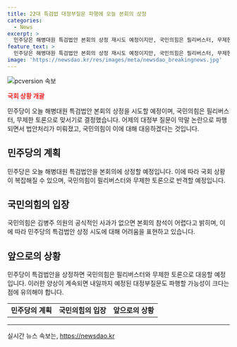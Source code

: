 ```yaml
---
title: 22대 특검법 대정부질문 파행에 오늘 본회의 상정
categories:
  - News
excerpt: >
  민주당은 해병대원 특검법안 본회의 상정 재시도 예정이지만, 국민의힘은 필리버스터, 무제한 토론으로 맞서겠다고 밝혔습니다. 더불어민주당 김병주 의원의 막말 논란으로 대정부질문 파행 후, 국민의힘은 사과 없이 본회의 참석 어렵다며 특검법 처리에 대한 대치가 예상됩니다. 양측의 갈등이 이어지면 대정부질문 또한 파행할 가능성이 있다고 우려됩니다.
feature_text: >
  민주당은 해병대원 특검법안 본회의 상정 재시도 예정이지만, 국민의힘은 필리버스터, 무제한 토론으로 맞서겠다고 밝혔습니다. 더불어민주당 김병주 의원의 막말 논란으로 대정부질문 파행 후, 국민의힘은 사과 없이 본회의 참석 어렵다며 특검법 처리에 대한 대치가 예상됩니다. 양측의 갈등이 이어지면 대정부질문 또한 파행할 가능성이 있다고 우려됩니다.
image: 'https://newsdao.kr/res/images/meta/newsdao_breakingnews.jpg'
---
```


<p><img src="https://newsdao.kr/res/images/meta/newsdao_breakingnews.jpg" alt="pcversion 속보" /></p>

<p><b><span style="color: #ee2323;">국회 상황 개괄</span></b></p>

<p data-ke-size="size16">민주당이 오늘 해병대원 특검법안 본회의 상정을 시도할 예정이며, 국민의힘은 필리버스터, 무제한 토론으로 맞서기로 결정했습니다. 어제의 대정부 질문이 막말 논란으로 파행되면서 법안처리가 미뤄졌고, 국민의힘이 이에 대해 대응하겠다는 것입니다.</p>

<h2 data-ke-size="size26">민주당의 계획</h2>

<p data-ke-size="size16">민주당은 오늘 해병대원 특검법안을 본회의에 상정할 예정입니다. 이에 따라 국회 상황이 복잡해질 수 있으며, 국민의힘이 필리버스터와 무제한 토론으로 반격할 예정입니다.</p>

<h2 data-ke-size="size26">국민의힘의 입장</h2>

<p data-ke-size="size16">국민의힘은 김병주 의원의 공식적인 사과가 없으면 본회의 참석이 어렵다고 밝히며, 이에 따라 민주당의 특검법안 상정 시도에 대해 어려움을 표현하고 있습니다.</p>

<h2 data-ke-size="size26">앞으로의 상황</h2>

<p data-ke-size="size16">민주당이 특검법안을 상정하면 국민의힘은 필리버스터와 무제한 토론으로 대응할 예정입니다. 이러한 양상이 계속되면 내일까지 예정된 대정부질문도 파행할 가능성이 크다는 점에 유의해야 합니다.</p>

<table>
  <tr>
    <td style="text-align: center; height: 17px;"><b>민주당의 계획</b></td>
    <td style="text-align: center; height: 17px;"><b>국민의힘의 입장</b></td>
    <td style="text-align: center; height: 17px;"><b>앞으로의 상황</b></td>
  </tr>
</table>

<hr>
실시간 뉴스 속보는, <a href="https://newsdao.kr" rel="dofollow">https://newsdao.kr</a>


